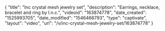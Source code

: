 {
    "title": "Inc crystal mesh jewelry set",
    "description": "Earrings, necklace, bracelet and ring by I.n.c.",
    "videoid": "163874778",
    "date_created": "1525993705",
    "date_modified": "1546466793",
    "type": "captivate",
    "layout": "video",
    "url": "\/v\/inc-crystal-mesh-jewelry-set\/163874778"
}